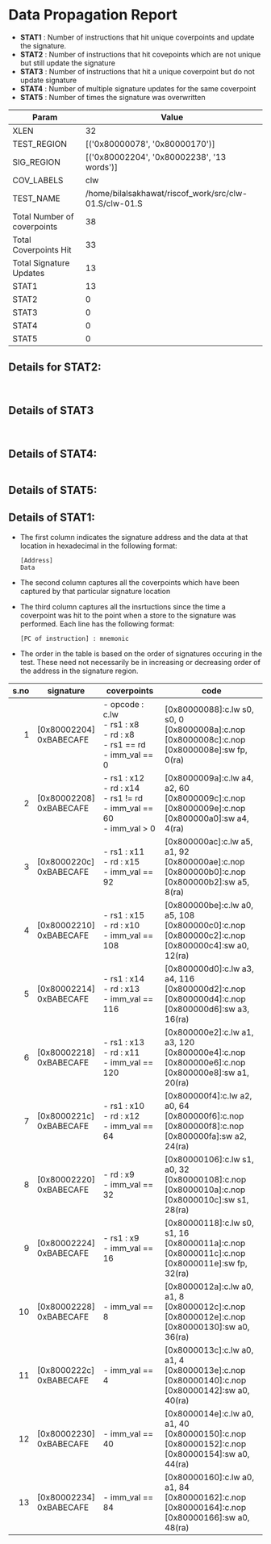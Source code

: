 
# Data Propagation Report

- **STAT1** : Number of instructions that hit unique coverpoints and update the signature.
- **STAT2** : Number of instructions that hit covepoints which are not unique but still update the signature
- **STAT3** : Number of instructions that hit a unique coverpoint but do not update signature
- **STAT4** : Number of multiple signature updates for the same coverpoint
- **STAT5** : Number of times the signature was overwritten

| Param                     | Value    |
|---------------------------|----------|
| XLEN                      | 32      |
| TEST_REGION               | [('0x80000078', '0x80000170')]      |
| SIG_REGION                | [('0x80002204', '0x80002238', '13 words')]      |
| COV_LABELS                | clw      |
| TEST_NAME                 | /home/bilalsakhawat/riscof_work/src/clw-01.S/clw-01.S    |
| Total Number of coverpoints| 38     |
| Total Coverpoints Hit     | 33      |
| Total Signature Updates   | 13      |
| STAT1                     | 13      |
| STAT2                     | 0      |
| STAT3                     | 0     |
| STAT4                     | 0     |
| STAT5                     | 0     |

## Details for STAT2:

```


```

## Details of STAT3

```


```

## Details of STAT4:

```

```

## Details of STAT5:



## Details of STAT1:

- The first column indicates the signature address and the data at that location in hexadecimal in the following format: 
  ```
  [Address]
  Data
  ```

- The second column captures all the coverpoints which have been captured by that particular signature location

- The third column captures all the insrtuctions since the time a coverpoint was
  hit to the point when a store to the signature was performed. Each line has
  the following format:
  ```
  [PC of instruction] : mnemonic
  ```
- The order in the table is based on the order of signatures occuring in the
  test. These need not necessarily be in increasing or decreasing order of the
  address in the signature region.

|s.no|        signature         |                                     coverpoints                                     |                                                     code                                                      |
|---:|--------------------------|-------------------------------------------------------------------------------------|---------------------------------------------------------------------------------------------------------------|
|   1|[0x80002204]<br>0xBABECAFE|- opcode : c.lw<br> - rs1 : x8<br> - rd : x8<br> - rs1 == rd<br> - imm_val == 0<br>  |[0x80000088]:c.lw s0, s0, 0<br> [0x8000008a]:c.nop<br> [0x8000008c]:c.nop<br> [0x8000008e]:sw fp, 0(ra)<br>    |
|   2|[0x80002208]<br>0xBABECAFE|- rs1 : x12<br> - rd : x14<br> - rs1 != rd<br> - imm_val == 60<br> - imm_val > 0<br> |[0x8000009a]:c.lw a4, a2, 60<br> [0x8000009c]:c.nop<br> [0x8000009e]:c.nop<br> [0x800000a0]:sw a4, 4(ra)<br>   |
|   3|[0x8000220c]<br>0xBABECAFE|- rs1 : x11<br> - rd : x15<br> - imm_val == 92<br>                                   |[0x800000ac]:c.lw a5, a1, 92<br> [0x800000ae]:c.nop<br> [0x800000b0]:c.nop<br> [0x800000b2]:sw a5, 8(ra)<br>   |
|   4|[0x80002210]<br>0xBABECAFE|- rs1 : x15<br> - rd : x10<br> - imm_val == 108<br>                                  |[0x800000be]:c.lw a0, a5, 108<br> [0x800000c0]:c.nop<br> [0x800000c2]:c.nop<br> [0x800000c4]:sw a0, 12(ra)<br> |
|   5|[0x80002214]<br>0xBABECAFE|- rs1 : x14<br> - rd : x13<br> - imm_val == 116<br>                                  |[0x800000d0]:c.lw a3, a4, 116<br> [0x800000d2]:c.nop<br> [0x800000d4]:c.nop<br> [0x800000d6]:sw a3, 16(ra)<br> |
|   6|[0x80002218]<br>0xBABECAFE|- rs1 : x13<br> - rd : x11<br> - imm_val == 120<br>                                  |[0x800000e2]:c.lw a1, a3, 120<br> [0x800000e4]:c.nop<br> [0x800000e6]:c.nop<br> [0x800000e8]:sw a1, 20(ra)<br> |
|   7|[0x8000221c]<br>0xBABECAFE|- rs1 : x10<br> - rd : x12<br> - imm_val == 64<br>                                   |[0x800000f4]:c.lw a2, a0, 64<br> [0x800000f6]:c.nop<br> [0x800000f8]:c.nop<br> [0x800000fa]:sw a2, 24(ra)<br>  |
|   8|[0x80002220]<br>0xBABECAFE|- rd : x9<br> - imm_val == 32<br>                                                    |[0x80000106]:c.lw s1, a0, 32<br> [0x80000108]:c.nop<br> [0x8000010a]:c.nop<br> [0x8000010c]:sw s1, 28(ra)<br>  |
|   9|[0x80002224]<br>0xBABECAFE|- rs1 : x9<br> - imm_val == 16<br>                                                   |[0x80000118]:c.lw s0, s1, 16<br> [0x8000011a]:c.nop<br> [0x8000011c]:c.nop<br> [0x8000011e]:sw fp, 32(ra)<br>  |
|  10|[0x80002228]<br>0xBABECAFE|- imm_val == 8<br>                                                                   |[0x8000012a]:c.lw a0, a1, 8<br> [0x8000012c]:c.nop<br> [0x8000012e]:c.nop<br> [0x80000130]:sw a0, 36(ra)<br>   |
|  11|[0x8000222c]<br>0xBABECAFE|- imm_val == 4<br>                                                                   |[0x8000013c]:c.lw a0, a1, 4<br> [0x8000013e]:c.nop<br> [0x80000140]:c.nop<br> [0x80000142]:sw a0, 40(ra)<br>   |
|  12|[0x80002230]<br>0xBABECAFE|- imm_val == 40<br>                                                                  |[0x8000014e]:c.lw a0, a1, 40<br> [0x80000150]:c.nop<br> [0x80000152]:c.nop<br> [0x80000154]:sw a0, 44(ra)<br>  |
|  13|[0x80002234]<br>0xBABECAFE|- imm_val == 84<br>                                                                  |[0x80000160]:c.lw a0, a1, 84<br> [0x80000162]:c.nop<br> [0x80000164]:c.nop<br> [0x80000166]:sw a0, 48(ra)<br>  |
